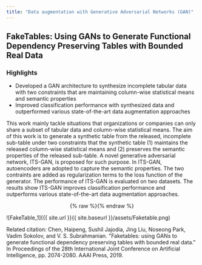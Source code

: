 ```yaml
---
title: "Data augmentation with Generative Adversarial Networks (GAN)"
---
```


## FakeTables: Using GANs to Generate Functional Dependency Preserving Tables with Bounded Real Data
### Highlights
- Developed a GAN architecture to synthesize incomplete tabular data with two constraints that are maintaining column-wise statistical means and semantic properties 
- Improved classification performance with synthesized data and outperformed various state-of-the-art data augmentation approaches

This work mainly tackle situations that organizations or companies can only share a subset of tabular data and column-wise statistical means. The aim of this work is to generate a synthetic table from the released, incomplete sub-table under two constraints that the synthetic table (1) maintains the released column-wise statistical means and (2) preserves the semantic properties of the released sub-table. A novel generative adversarial network, ITS-GAN, is proposed for such purpose. In ITS-GAN, autoencoders are adopted to capture the semantic properties. The two contraints are added as regularization terms to the loss function of the generator. The performance of ITS-GAN is evaluated on two datasets. The results show ITS-GAN improves classification performance and outperforms various state-of-the-art data augmentation approaches.

<div align="center">
  
  {% raw %}<img src="{{ site.url }}{{ site.baseurl }}/assets/Faketable.png" alt="">{% endraw %}

</div>

![FakeTable_1]({{ site.url }}{{ site.baseurl }}/assets/Faketable.png)


Related citation: Chen, Haipeng, Sushil Jajodia, Jing Liu, Noseong Park, Vadim Sokolov, and V. S. Subrahmanian. "Faketables: using GANs to generate functional dependency preserving tables with bounded real data." In Proceedings of the 28th International Joint Conference on Artificial Intelligence, pp. 2074-2080. AAAI Press, 2019.

